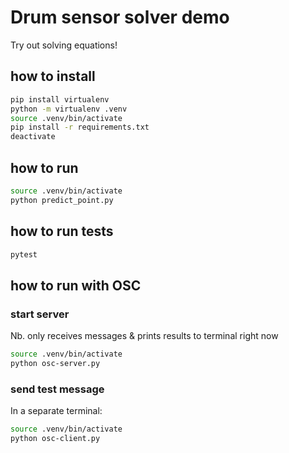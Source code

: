 # Drum sensor solver demo

Try out solving equations!

## how to install

```bash
pip install virtualenv
python -m virtualenv .venv
source .venv/bin/activate
pip install -r requirements.txt
deactivate
```

## how to run

```bash
source .venv/bin/activate
python predict_point.py
```

## how to run tests

```bash
pytest
```

## how to run with OSC

### start server

Nb. only receives messages & prints results to terminal right now

```bash
source .venv/bin/activate
python osc-server.py
``` 

### send test message

In a separate terminal:

```bash
source .venv/bin/activate
python osc-client.py
``` 
